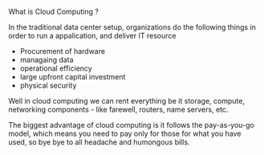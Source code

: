 What is Cloud Computing ?

In the traditional data center setup, organizations do the following things in order to run a appalication, and deliver IT resource

- Procurement of hardware
- managaing data
- operational efficiency
- large upfront capital investment
- physical security

Well in cloud computing we can rent everything be it storage, compute, networking components - like farewell, routers, name servers, etc. 

The biggest advantage of cloud computing is it follows the pay-as-you-go model, which means you need to pay only for those for what you have used, so bye bye to all headache and humongous bills.
